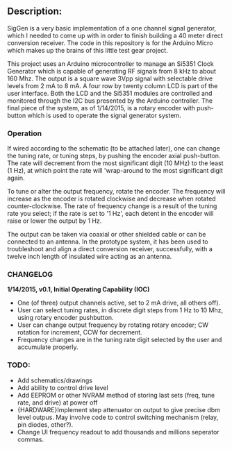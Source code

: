 <H2>Description:</H2>
SigGen is a very basic implementation of a one channel signal generator, which I needed 
to come up with in order to finish building a 40 meter direct conversion receiver. The code in this repository is for the 
Arduino Micro which makes up the brains of this little test gear project.

This project uses an Arduino microcontroller to manage an Si5351 Clock Generator which is capable of generating RF signals 
from 8 kHz to about 160 Mhz. The output is a square wave 3Vpp signal with selectable drive levels from 2 mA to 8 mA. A 
four row by twenty column LCD is part of the user interface. Both the LCD and the Si5351 modules are controlled and 
monitored through the I2C bus presented by the Arduino controller. The final piece of the system, as of 1/14/2015, is a rotary encoder with push-button which is used to operate the signal generator system.

<H3>Operation</h3>
If wired according to the schematic (to be attached later), one can change the tuning rate, or tuning steps, by pushing the encoder axial push-button. The rate will decrement from the most significant digit (10 MHz) to the least (1 Hz), at which point the rate will 'wrap-around to the most significant digit again.

To tune or alter the output frequency, rotate the encoder. The frequency will increase as the encoder is rotated clockwise and decrease when rotated counter-clockwise. The rate of frequency change is a result of the tuning rate you select; if the rate is set to '1 Hz', each detent in the encoder will raise or lower the output by 1 Hz.

The output can be taken via coaxial or other shielded cable or can be connected to an antenna. In the prototype system, it has been used to troubleshoot and align a direct conversion receiver, successfully, with a twelve inch length of insulated wire acting as an antenna.

<h3>CHANGELOG</h3>
<B>1/14/2015, v0.1, Initial Operating Capability (IOC)</b>
<ul><li>One (of three) output channels active, set to 2 mA drive, all others off).
    <li>User can select tuning rates, in discrete digit steps from 1 Hz to 10 Mhz, using rotary encoder pushbutton.
    <li>User can change output frequency by rotating rotary encoder; CW rotation for increment, CCW for decrement.
    <li>Frequency changes are in the tuning rate digit selected by the user and accumulate properly.
</ul>

<H3>TODO:</h3>
<ul>
    <li>Add schematics/drawings
    <li>Add ability to control drive level
    <li>Add EEPROM or other NVRAM method of storing last sets (freq, tune rate, and drive) at power off
    <li>{HARDWARE}Implement step attenuator on output to give precise dbm level outpus. May involve code to control switching mechanism (relay, pin diodes, other?).
    <li>Change UI frequency readout to add thousands and millions seperator commas.
</ul>

